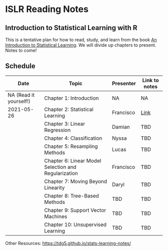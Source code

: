 # ISLR Reading Notes

## Introduction to Statistical Learning with R

This is a tentative plan for how to read, study, and learn from the book [An Introduction to Statistical Learning](https://www.statlearning.com/). We will divide up chapters to present. Notes to come!


## Schedule


|Date   |   Topic| Presenter| Link to notes
|---|---|---|---|
| NA (Read it yourself!)   |   Chapter 1: Introduction| NA | NA |
| 2021-05-26  |   Chapter 2: Statistical Learning| Francisco |[Link](https://islr-readers.github.io/statistical-learning.html#regression-versus-classification-problems) |
|   |   Chapter 3: Linear Regression| Damian | TBD |
|   |   Chapter 4: Classification| Nyssa | TBD |
|   |   Chapter 5: Resampling Methods| Lucas |  TBD |
|   | Chapter 6: Linear Model Selection and Regularization| Francisco | TBD |
|   | Chapter 7: Moving Beyond Linearity| Daryl | TBD |
|   | Chapter 8: Tree-Based Methods|  TBD | TBD |
|   | Chapter 9: Support Vector Machines| TBD | TBD |
|   | Chapter 10: Unsupervised Learning| TBD | TBD |


Other Resources:
https://tdg5.github.io/stats-learning-notes/  

